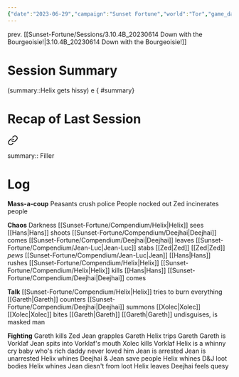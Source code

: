 ```yaml
---
{"date":"2023-06-29","campaign":"Sunset Fortune","world":"Tor","game_date":null,"type":"session/sf","location":"Saltmarsh","characters":["Jean-Luc","Xhang","Deejhai","Zed"],"tags":null,"icon":"FasFileLines","dg-publish":true,"permalink":"/sunset-fortune/sessions/3-10-05-20230629-fan-hits-the-narr-ouch/","dgPassFrontmatter":true,"created":"2024-01-27T12:49:29.372+10:30","updated":"2025-08-21T12:52:39.660+09:30"}
---
```


prev. [[Sunset-Fortune/Sessions/3.10.4B_20230614 Down with the Bourgeoisie!\|3.10.4B_20230614 Down with the Bourgeoisie!]]
# Session Summary
(summary::Helix gets hissy)
e
{ #summary}

# Recap of Last Session

<div class="transclusion internal-embed is-loaded"><a class="markdown-embed-link" href="/sunset-fortune/sessions/3-10-4-b-20230614-down-with-the-bourgeoisie/#summary" aria-label="Open link"><svg xmlns="http://www.w3.org/2000/svg" width="24" height="24" viewBox="0 0 24 24" fill="none" stroke="currentColor" stroke-width="2" stroke-linecap="round" stroke-linejoin="round" class="svg-icon lucide-link"><path d="M10 13a5 5 0 0 0 7.54.54l3-3a5 5 0 0 0-7.07-7.07l-1.72 1.71"></path><path d="M14 11a5 5 0 0 0-7.54-.54l-3 3a5 5 0 0 0 7.07 7.07l1.71-1.71"></path></svg></a><div class="markdown-embed">



summary:: Filler


</div></div>

# Log
**Mass-a-coup**
Peasants crush police
People nocked out
Zed incinerates people

**Chaos**
Darkness
[[Sunset-Fortune/Compendium/Helix\|Helix]] sees
[[Hans\|Hans]] shoots
[[Sunset-Fortune/Compendium/Deejhai\|Deejhai]] comes
[[Sunset-Fortune/Compendium/Deejhai\|Deejhai]] leaves
[[Sunset-Fortune/Compendium/Jean-Luc\|Jean-Luc]] stabs [[Zed\|Zed]]
[[Zed\|Zed]] *pews* [[Sunset-Fortune/Compendium/Jean-Luc\|Jean]]
[[Hans\|Hans]] rushes [[Sunset-Fortune/Compendium/Helix\|Helix]]
[[Sunset-Fortune/Compendium/Helix\|Helix]] kills [[Hans\|Hans]]
[[Sunset-Fortune/Compendium/Deejhai\|Deejhai]] comes

**Talk**
[[Sunset-Fortune/Compendium/Helix\|Helix]] tries to burn everything
[[Gareth\|Gareth]] counters
[[Sunset-Fortune/Compendium/Deejhai\|Deejhai]] summons [[Xolec\|Xolec]]
[[Xolec\|Xolec]] bites [[Gareth\|Gareth]]
[[Gareth\|Gareth]] undisguises, is masked man

**Fighting**
Gareth kills Zed
Jean grapples Gareth
Helix trips Gareth
Gareth is Vorklaf
Jean spits into Vorklaf's mouth
Xolec kills Vorklaf
Helix is a whinny cry baby who's rich daddy never loved him
Jean is arrested
Jean is unarrested
Helix whines
Deejhai & Jean save people
Helix whines
D&J loot bodies
Helix whines
Jean diesn't from loot
Helix leaves
Deejhai feels quesy